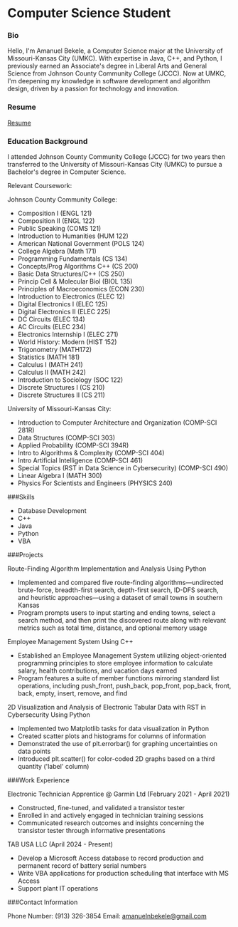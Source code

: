 # Computer Science Student

### Bio

Hello, I'm Amanuel Bekele, a Computer Science major at the University of Missouri-Kansas City (UMKC). With expertise in Java, C++, and Python, I previously earned an Associate's degree in Liberal Arts and General Science from Johnson County Community College (JCCC). Now at UMKC, I'm deepening my knowledge in software development and algorithm design, driven by a passion for technology and innovation.

### Resume
[Resume](file:///C:/Users/amanu/Downloads/Industry%20Resume%20(1).pdf)

### Education Background

I attended Johnson County Community College (JCCC) for two years then transferred to the University of Missouri-Kansas City (UMKC) to pursue a Bachelor's degree in Computer Science. 

Relevant Coursework:

Johnson County Community College: 
- Composition I (ENGL 121)
- Composition II (ENGL 122)
- Public Speaking (COMS 121)
- Introduction to Humanities (HUM 122)
- American National Government (POLS 124)
- College Algebra (Math 171)
- Programming Fundamentals (CS 134)
- Concepts/Prog Algorithms C++ (CS 200)
- Basic Data Structures/C++ (CS 250)
- Princip Cell & Molecular Biol (BIOL 135)
- Principles of Macroeconomics (ECON 230)
- Introduction to Electronics (ELEC 12)
- Digital Electronics I (ELEC 125)
- Digital Electronics II (ELEC 225)
- DC Circuits (ELEC 134)
- AC Circuits (ELEC 234)
- Electronics Internship I (ELEC 271)
- World History: Modern (HIST 152)
- Trigonometry (MATH172)
- Statistics (MATH 181)
- Calculus I (MATH 241)
- Calculus II (MATH 242)
- Introduction to Sociology (SOC 122)
- Discrete Structures I (CS 210)
- Discrete Structures II (CS 211)

University of Missouri-Kansas City: 
- Introduction to Computer Architecture and Organization (COMP-SCI 281R)
- Data Structures (COMP-SCI 303)
- Applied Probability (COMP-SCI 394R)
- Intro to Algorithms & Complexity (COMP-SCI 404)
- Intro Artificial Intelligence (COMP-SCI 461)
- Special Topics (RST in Data Science in Cybersecurity) (COMP-SCI 490)
- Linear Algebra I (MATH 300)
- Physics For Scientists and Engineers (PHYSICS 240)

###Skills

- Database Development
- C++
- Java
- Python
- VBA

###Projects

Route-Finding Algorithm Implementation and Analysis Using Python
- Implemented and compared five route-finding algorithms—undirected brute-force, breadth-first search, depth-first search, ID-DFS search, and heuristic approaches—using a dataset of small towns in southern Kansas
- Program prompts users to input starting and ending towns, select a search method, and then print the discovered route along with relevant metrics such as total time, distance, and optional memory usage

Employee Management System Using C++
- Established an Employee Management System utilizing object-oriented programming principles to store employee information to calculate salary, health contributions, and vacation days earned
- Program features a suite of member functions mirroring standard list operations, including push_front, push_back, pop_front, pop_back, front, back, empty, insert, remove, and find

2D Visualization and Analysis of Electronic Tabular Data with RST in Cybersecurity Using Python
- Implemented two Matplotlib tasks for data visualization in Python
- Created scatter plots and histograms for columns of information
- Demonstrated the use of plt.errorbar() for graphing uncertainties on data points
- Introduced plt.scatter() for color-coded 2D graphs based on a third quantity ('label' column)

###Work Experience

Electronic Technician Apprentice @ Garmin Ltd (February 2021 - April 2021)
- Constructed, fine-tuned, and validated a transistor tester
- Enrolled in and actively engaged in technician training sessions
- Communicated research outcomes and insights concerning the transistor tester through informative presentations

TAB USA LLC (April 2024 - Present)
- Develop a Microsoft Access database to record production and permanent record of battery serial numbers
- Write VBA applications for production scheduling that interface with MS Access
- Support plant IT operations

###Contact Information

Phone Number: (913) 326-3854
Email: amanuelnbekele@gmail.com
